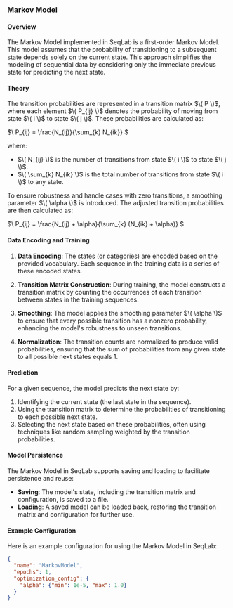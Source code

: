 ### Markov Model

#### Overview

The Markov Model implemented in SeqLab is a first-order Markov Model. This model assumes that the probability of transitioning to a subsequent state depends solely on the current state. This approach simplifies the modeling of sequential data by considering only the immediate previous state for predicting the next state.

#### Theory

The transition probabilities are represented in a transition matrix $\( P \)$, where each element $\( P_{ij} \)$ denotes the probability of moving from state $\( i \)$ to state $\( j \)$. These probabilities are calculated as:

$\ P_{ij} = \frac{N_{ij}}{\sum_{k} N_{ik}} \$

where:
- $\( N_{ij} \)$ is the number of transitions from state $\( i \)$ to state $\( j \)$.
- $\( \sum_{k} N_{ik} \)$ is the total number of transitions from state $\( i \)$ to any state.

To ensure robustness and handle cases with zero transitions, a smoothing parameter $\( \alpha \)$ is introduced. The adjusted transition probabilities are then calculated as:

$\ P_{ij} = \frac{N_{ij} + \alpha}{\sum_{k} (N_{ik} + \alpha)} \$

#### Data Encoding and Training

1. **Data Encoding**: The states (or categories) are encoded based on the provided vocabulary. Each sequence in the training data is a series of these encoded states.

2. **Transition Matrix Construction**: During training, the model constructs a transition matrix by counting the occurrences of each transition between states in the training sequences.

3. **Smoothing**: The model applies the smoothing parameter $\( \alpha \)$ to ensure that every possible transition has a nonzero probability, enhancing the model's robustness to unseen transitions.

4. **Normalization**: The transition counts are normalized to produce valid probabilities, ensuring that the sum of probabilities from any given state to all possible next states equals 1.

#### Prediction

For a given sequence, the model predicts the next state by:
1. Identifying the current state (the last state in the sequence).
2. Using the transition matrix to determine the probabilities of transitioning to each possible next state.
3. Selecting the next state based on these probabilities, often using techniques like random sampling weighted by the transition probabilities.

#### Model Persistence

The Markov Model in SeqLab supports saving and loading to facilitate persistence and reuse:
- **Saving**: The model's state, including the transition matrix and configuration, is saved to a file.
- **Loading**: A saved model can be loaded back, restoring the transition matrix and configuration for further use.

#### Example Configuration

Here is an example configuration for using the Markov Model in SeqLab:

```json
{
  "name": "MarkovModel",
  "epochs": 1,
  "optimization_config": {
    "alpha": {"min": 1e-5, "max": 1.0}
  }
}
```
